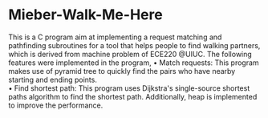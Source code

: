 # Mieber-Walk-Me-Here
This is a C program aim at implementing a request matching and pathfinding subroutines for a tool that helps people to find walking partners, which is derived from machine problem of ECE220 @UIUC. The following features were implemented in the program,
• Match requests: This program makes use of pyramid tree to quickly find the pairs who have nearby starting and ending points.  
• Find shortest path: This program uses Dijkstra's single-source shortest paths algorithm to find the shortest path. Additionally, heap is implemented to improve the performance.


